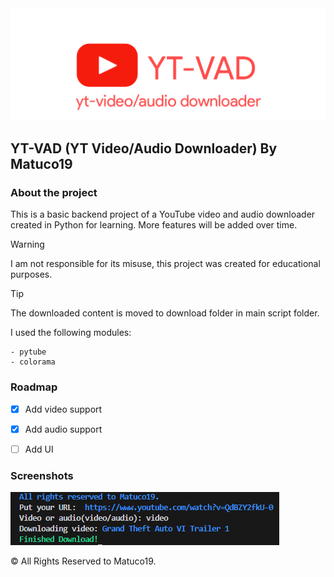 <center> <img href="https://github.com/Matuco19/yt-vad" src="Images/logo.png" > </center>



<h2> YT-VAD (YT Video/Audio Downloader) By Matuco19</h2>


<h3> About the project </h3>

This is a basic backend project of a YouTube video and audio downloader created in Python for learning. More features will be added over time.

>[!Warning]
>I am not responsible for its misuse, this project was created for educational purposes.

>[!TIP]
>The downloaded content is moved to download folder in main script folder.

I used the following modules: 

```
- pytube
- colorama
```

<h3> Roadmap </h3>

- [x] Add video support
- [x] Add audio support
- [ ] Add UI


<h3> Screenshots </h3>

<img src="Images/ytvadScreenshot.png" >



&copy; All Rights Reserved to Matuco19.
